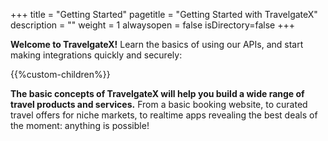 +++
title = "Getting Started"
pagetitle = "Getting Started with TravelgateX"
description = ""
weight = 1
alwaysopen = false
isDirectory=false
+++

**Welcome to TravelgateX!** Learn the basics of using our APIs, and start making integrations quickly and securely:

{{%custom-children%}}



<p><strong>The basic concepts of TravelgateX will help you build a wide range of travel products and services.</strong> 
From a basic booking website, to curated travel offers for niche markets, to realtime apps revealing the best deals of the moment: anything is possible!
  </p>